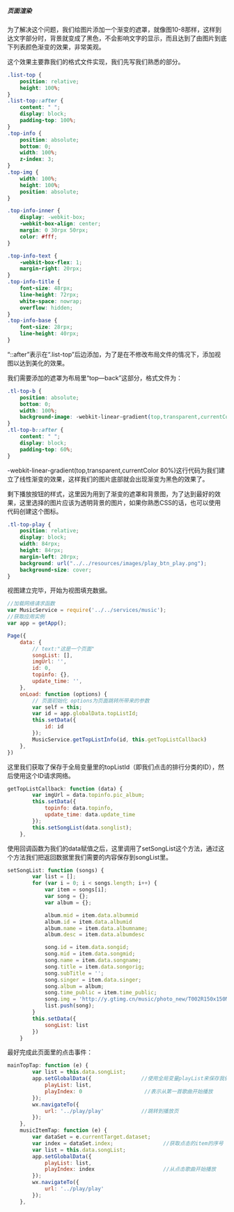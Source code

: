 ##### 页面渲染

为了解决这个问题，我们给图片添加一个渐变的遮罩，就像图10-8那样，这样到达文字部分时，背景就变成了黑色，不会影响文字的显示，而且达到了由图片到底下列表颜色渐变的效果，非常美观。

这个效果主要靠我们的格式文件实现，我们先写我们熟悉的部分。

```css
.list-top {
    position: relative;
    height: 100%;
}
.list-top::after {          
    content: " ";
    display: block;
    padding-top: 100%;
}
.top-info {
    position: absolute;
    bottom: 0;
    width: 100%;
    z-index: 3;
}
.top-img {
    width: 100%;
    height: 100%;
    position: absolute;
}

.top-info-inner {
    display: -webkit-box;
    -webkit-box-align: center;
    margin: 0 30rpx 50rpx;
    color: #fff;
}

.top-info-text {
    -webkit-box-flex: 1;
    margin-right: 20rpx;
}
.top-info-title {
    font-size: 48rpx;
    line-height: 72rpx;
    white-space: nowrap;
    overflow: hidden;
}
.top-info-base {
    font-size: 28rpx;
    line-height: 40rpx;
}
```
“::after”表示在“.list-top”后边添加，为了是在不修改布局文件的情况下，添加视图以达到美化的效果。

我们需要添加的遮罩为布局里“top—back”这部分，格式文件为：
```css
.tl-top-b {
    position: absolute;
    bottom: 0;
    width: 100%;
    background-image: -webkit-linear-gradient(top,transparent,currentColor 80%);
}
.tl-top-b::after {
    content: " ";
    display: block;
    padding-top: 60%;
}
```
-webkit-linear-gradient(top,transparent,currentColor 80%)这行代码为我们建立了线性渐变的效果，这样我们的图片底部就会出现渐变为黑色的效果了。

剩下播放按钮的样式，这里因为用到了渐变的遮罩和背景图，为了达到最好的效果，这里选择的图片应该为透明背景的图片，如果你熟悉CSS的话，也可以使用代码创建这个图标。

```css
.tl-top-play {
    position: relative;
    display: block;
    width: 84rpx;
    height: 84rpx;
    margin-left: 20rpx;
    background: url("../../resources/images/play_btn_play.png");
    background-size: cover;
}
```
视图建立完毕，开始为视图填充数据。

```js
//加载网络请求函数
var MusicService = require('../../services/music');
//获取应用实例
var app = getApp();

Page({
    data: {
        // text:"这是一个页面"
        songList: [],
        imgUrl: '',
        id: 0,
        topinfo: {},
        update_time: '',
    },
    onLoad: function (options) {
        // 页面初始化 options为页面跳转所带来的参数
        var self = this;
        var id = app.globalData.topListId;
        this.setData({
            id: id
        });
        MusicService.getTopListInfo(id, this.getTopListCallback)
    },
})
```
这里我们获取了保存于全局变量里的topListId（即我们点击的排行分类的ID），然后使用这个ID请求网络。

```js
getTopListCallback: function (data) {
        var imgUrl = data.topinfo.pic_album;
        this.setData({
            topinfo: data.topinfo,
            update_time: data.update_time
        });
        this.setSongList(data.songlist);
    },
```
使用回调函数为我们的data赋值之后，这里调用了setSongList这个方法，通过这个方法我们把返回数据里我们需要的内容保存到songList里。

```js
setSongList: function (songs) {
        var list = [];
        for (var i = 0; i < songs.length; i++) {
            var item = songs[i];
            var song = {};
            var album = {};

            album.mid = item.data.albummid
            album.id = item.data.albumid
            album.name = item.data.albumname;
            album.desc = item.data.albumdesc

            song.id = item.data.songid;
            song.mid = item.data.songmid;
            song.name = item.data.songname;
            song.title = item.data.songorig;
            song.subTitle = '';
            song.singer = item.data.singer;
            song.album = album;
            song.time_public = item.time_public;
            song.img = 'http://y.gtimg.cn/music/photo_new/T002R150x150M000' + album.mid + '.jpg?max_age=2592000'
            list.push(song);
        }
        this.setData({
            songList: list
        })
    }
```
最好完成此页面里的点击事件：

```js
mainTopTap: function (e) {
        var list = this.data.songList;
        app.setGlobalData({                //使用全局变量playList来保存我们当前的list
            playList: list,
            playIndex: 0                    //表示从第一首歌曲开始播放
        });
        wx.navigateTo({
            url: '../play/play'            //跳转到播放页
        });
    },
    musicItemTap: function (e) {
        var dataSet = e.currentTarget.dataset;
        var index = dataSet.index;                //获取点击的item的序号
        var list = this.data.songList;
        app.setGlobalData({
            playList: list,
            playIndex: index                      //从点击歌曲开始播放
        });
        wx.navigateTo({
            url: '../play/play'
        });
    },
```